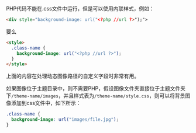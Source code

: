 PHP代码不能在.css文件中运行，但是可以使用内联样式，例如：

```html
<div style="background-image: url("<?php //url ?>");">
```

要么

```html
<style>
  .class-name {
    background-image: url("<?php //url ?>");
  }
</style>
```

上面的内容在处理动态图像路径的自定义字段时非常有用。

如果图像位于主题目录中，则不需要PHP，假设图像文件夹直接位于主题文件夹下`/theme-name/images`，并且样式表为`/theme-name/style.css`，则可以将背景图像添加到css文件中，如下所示：

```css
.class-name {
  background-image: url("images/file.jpg");
}
```
